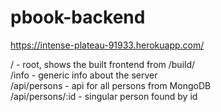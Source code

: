 # pbook-backend

https://intense-plateau-91933.herokuapp.com/

/ - root, shows the built frontend from /build/ <br />
/info - generic info about the server <br />
/api/persons - api for all persons from MongoDB <br />
/api/persons/:id - singular person found by id <br />
